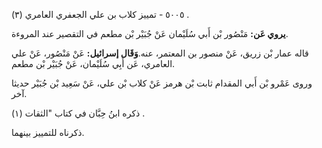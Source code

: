 ٥٠٠٥ - تمييز كلاب بن علي الجعفري العامري (٣) .

**يروي عَن:** مَنْصُور بْن أَبي سُلَيْمان عَنْ جُبَيْر بْن مطعم في التقصير عند المروءة.

قاله عمار بْن زريق، عَنْ منصور بن المعتمر، عنه.**وَقَال إسرائيل:** عَنْ مَنْصُور، عَنْ علي العامري، عَن أَبِي سُلَيْمان، عَنْ جُبَيْر بْن مطعم.

وروى عَمْرو بْن أَبي المقدام ثابت بْن هرمز عَنْ كلاب بْن علي، عَنْ سَعِيد بْن جُبَيْر حديثا آخر.

ذكره ابنُ حِبَّان في كتاب "الثقات (١) .

ذكرناه للتمييز بينهما.